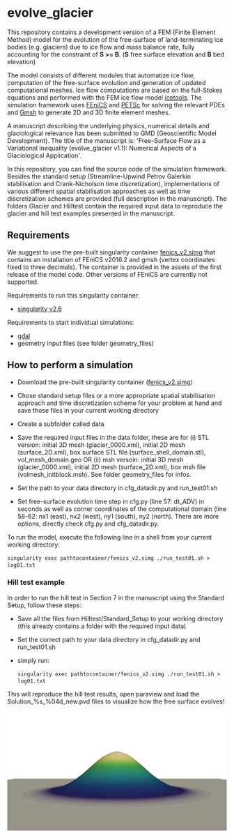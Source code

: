# evolve_glacier

This repository contains a development version of a FEM (Finite Element Method) model for the evolution of the free-surface of land-terminating ice bodies (e.g. glaciers) due to ice flow and mass balance rate, fully accounting for the constraint of **S >= B**. (**S** free surface elevation and **B** bed elevation)

The model consists of different modules that automatize ice flow, computation of the free-surface evolution and generation of updated computational meshes. 
Ice flow computations are based on the full-Stokes equations and performed with the FEM ice flow model [icetools](https://github.com/alexjarosch/icetools).
The simulation framework uses [FEniCS](https://fenicsproject.org/) and [PETSc](https://www.mcs.anl.gov/petsc/) for solving the relevant PDEs and [Gmsh](http://gmsh.info/) to generate 2D and 3D finite element meshes.

A manuscript describing the underlying physics, numerical details and glaciological relevance has been submitted to GMD (Geoscientific Model Development). The title of the manuscript is: 'Free–Surface Flow as a Variational Inequality (evolve_glacier v1.1):
Numerical Aspects of a Glaciological Application'.

In this repository, you can find the source code of the simulation framework.
Besides the standard setup (Streamline-Upwind Petrov Galerkin stabilisation and Crank-Nicholson time discretization), implementations of various different spatial stabilisation approaches as well as time discretization schemes are provided (full description in the manuscript). 
The folders Glacier and Hilltest contain the required input data to reproduce the glacier and hill test examples presented in the manuscript.


## Requirements

We suggest to use the pre-built singularity container [fenics_v2.simg](https://github.com/awirbel/evolve_glacier/releases) that contains an installation of FEniCS v2016.2 and gmsh (vertex coordinates fixed to three decimals). The container is provided in the assets of the first release of the model code. Other versions of FEniCS are currently not supported. 

Requirements to run this singularity container:

* [singularity v2.6](https://www.sylabs.io/guides/2.6/user-guide/installation.html)

Requirements to start individual simulations:

* [gdal](https://gdal.org/) 
* geometry input files (see folder geometry_files)



## How to perform a simulation

* Download the pre-built singularity container ([fenics_v2.simg](https://github.com/awirbel/evolve_glacier/releases))

* Chose standard setup files or a more appropriate spatial stabilisation approach and time discretization scheme for your problem at hand and save those files in your current working directory

* Create a subfolder called data

* Save the required input files in the data folder, these are for (i) STL version: initial 3D mesh (glacier_0000.xml), initial 2D mesh (surface_2D.xml), box surface STL file (surface_shell_domain.stl), vol_mesh_domain.geo 
OR (ii) msh versoin: initial 3D mesh (glacier_0000.xml), initial 2D mesh (surface_2D.xml), box msh file (volmesh_initblock.msh). See folder geometry_files for infos.

* Set the path to your data directory in cfg_datadir.py and run_test01.sh

* Set free-surface evolution time step in cfg.py (line 57: dt_ADV) in seconds as well as corner coordinates of the computational domain (line 58-62: nx1 (east), nx2 (west), ny1 (south), ny2 (north). There are more options, directly check cfg.py and cfg_datadir.py.

To run the model, execute the following line in a shell from your current working directory:
```shell
singularity exec pathtocontainer/fenics_v2.simg ./run_test01.sh > log01.txt
```

### Hill test example 

In order to run the hill test in Section 7 in the manuscript using the Standard Setup, follow these steps: 

* Save all the files from Hilltest/Standard_Setup to your working directory (this already contains a folder with the required input data)

* Set the correct path to your data directory in cfg_datadir.py and run_test01.sh 

* simply run:
    ```shell
    singularity exec pathtocontainer/fenics_v2.simg ./run_test01.sh > log01.txt
    ```
    
This will reproduce the hill test results, open paraview and load the Solution_%s_%04d_new.pvd files to visualize how the free surface evolves!

![hilltest](hilltest.png)

